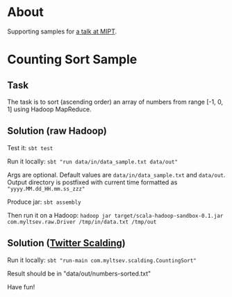 About
=====

Supporting samples for [a talk at MIPT](https://github.com/alexander-myltsev/mipt-hadoop-talk).

Counting Sort Sample
====================

Task
----

The task is to sort (ascending order) an array of numbers from range [-1, 0, 1] using Hadoop MapReduce.

Solution (raw Hadoop)
---------------------

Test it: `sbt test`

Run it locally: `sbt "run data/in/data_sample.txt data/out"`

Args are optional. Default values are `data/in/data_sample.txt` and `data/out`. Output directory is postfixed with current time formatted as `"yyyy.MM.dd_HH.mm.ss_zzz"`

Produce jar: `sbt assembly`

Then run it on a Hadoop: `hadoop jar target/scala-hadoop-sandbox-0.1.jar com.myltsev.raw.Driver /tmp/in/data.txt /tmp/out`

Solution ([Twitter Scalding](https://github.com/twitter/scalding))
------------------------------------------------------------------

Run it locally: `sbt "run-main com.myltsev.scalding.CountingSort"`

Result should be in "data/out/numbers-sorted.txt"


Have fun!
